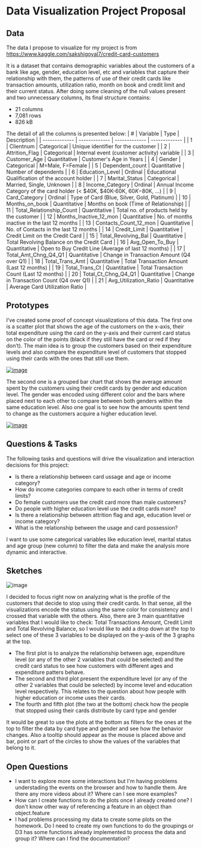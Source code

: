 # Data Visualization Project Proposal

## Data

The data I propose to visualize for my project is from https://www.kaggle.com/sakshigoyal7/credit-card-customers

It is a dataset that contains demographic variables about the customers of a bank like age, gender, education level, etc and variables that capture their relationship with them, the patterns of use of their credit cards like transaction amounts, utilization ratio, month on book and credit limit and their current status. After doing some cleaning of the null values present and two unnecessary columns, its final structure contains:
  - 21 columns
  - 7,081 rows
  - 826 kB

The detail of all the columns is presented below:
| # | Variable | Type | Description |
| ------------- | ------------- | ------------- | ------------- |
| 1 | Clientnum | Categorical | Unique identifier for the customer |
| 2 | Attrition_Flag | Categorical | Internal event (customer activity) variable |
| 3 | Customer_Age | Quantitative  | Customer's Age in Years |
| 4 | Gender | Categorical | M=Male, F=Female |
| 5 | Dependent_count | Quantitative  | Number of dependents |
| 6 | Education_Level | Ordinal | Educational Qualification of the account holder |
| 7 | Marital_Status | Categorical | Married, Single, Unknown |
| 8 | Income_Category | Ordinal | Annual Income Category of the card holder (< $40K, $40K-60K, $60K-$80K, ...) |
| 9 | Card_Category | Ordinal | Type of Card (Blue, Silver, Gold, Platinum) |
| 10 | Months_on_book | Quantitative  | Months on book (Time of Relationship) |
| 11 | Total_Relationship_Count | Quantitative  | Total no. of products held by the customer |
| 12 | Months_Inactive_12_mon | Quantitative  | No. of months inactive in the last 12 months |
| 13 | Contacts_Count_12_mon | Quantitative  | No. of Contacts in the last 12 months |
| 14 | Credit_Limit | Quantitative  | Credit Limit on the Credit Card |
| 15 | Total_Revolving_Bal | Quantitative  | Total Revolving Balance on the Credit Card |
| 16 | Avg_Open_To_Buy | Quantitative  | Open to Buy Credit Line (Average of last 12 months) |
| 17 | Total_Amt_Chng_Q4_Q1 | Quantitative  | Change in Transaction Amount (Q4 over Q1)  |
| 18 | Total_Trans_Amt | Quantitative  | Total Transaction Amount (Last 12 months) |
| 19 | Total_Trans_Ct | Quantitative  | Total Transaction Count (Last 12 months) |
| 20 | Total_Ct_Chng_Q4_Q1 | Quantitative  | Change in Transaction Count (Q4 over Q1)  |
| 21 | Avg_Utilization_Ratio | Quantitative  | Average Card Utilization Ratio |

## Prototypes

I’ve created some proof of concept visualizations of this data. The first one is a scatter plot that shows the age of the customers on the x-axis, their total expenditure using the card on the y-axis and their current card status on the color of the points (black if they still have the card or red if they don’t). The main idea is to group the customers based on their expenditure levels and also compare the expenditure level of customers that stopped using their cards with the ones that still use them.

[![image](https://user-images.githubusercontent.com/72701739/133905253-31179699-0b8a-4937-9560-0afa7bd0a0d4.PNG)](https://vizhub.com/jrgamez/c0201ec0375049798e90aef67fdc677a)

The second one is a grouped bar chart that shows the average amount spent by the customers using their credit cards by gender and education level. The gender was encoded using different color and the bars where placed next to each other to compare between both genders within the same education level. Also one goal is to see how the amounts spent tend to change as the customers acquire a higher education level.

[![image](https://user-images.githubusercontent.com/72701739/133905266-7915dd52-a8ac-4d8b-8119-70096f157553.PNG)](https://vizhub.com/jrgamez/6fa5ab323e6e4156bbc8375cf611e094)

## Questions & Tasks

The following tasks and questions will drive the visualization and interaction decisions for this project:

 * Is there a relationship between card ussage and age or income category?
 * How do income categories compare to each other in terms of credit limits?
 * Do female customers use the credit card more than male customers?
 * Do people with higher education level use the credit cards more?
 * Is there a relationship between attrition flag and age, education level or income category?
 * What is the relationship between the usage and card possession?

I want to use some categorical variables like education level, marital status and age group (new column) to filter the data and make the analysis more dynamic and interactive.

## Sketches

![image](https://user-images.githubusercontent.com/72701739/134211954-57cbdea6-78b0-49a0-8407-02ff4b3cd126.jpg)

I decided to focus right now on analyzing what is the profile of the customers that decide to stop using their credit cards. In that sense, all the visualizations encode the status using the same color for consistency and I crossed that variable with the others. Also, there are 3 main quantitative variables that I would like to check: Total Transactions Amount, Credit Limit and Total Revolving Balance, so I would like to add a drop down at the top to select one of these 3 variables to be displayed on the y-axis of the 3 graphs at the top. 

* The first plot is to analyze the relationship between age, expenditure level (or any of the other 2 variables that could be selected) and the credit card status to see how customers with different ages and expenditure patters behave.
* The second and third plot present the expenditure level (or any of the other 2 variables that could be selected) by income level and education level respectively. This relates to the question about how people with higher education or income uses their cards.
* The fourth and fifth plot (the two at the bottom) check how the people that stopped using their cards distribute by card type and gender

It would be great to use the plots at the bottom as filters for the ones at the top to filter the data by card type and gender and see how the behavior changes. Also a tooltip should appear as the mouse is placed above and bar, point or part of the circles to show the values of the variables that belong to it.

## Open Questions

 * I want to explore more some interactions but I'm having problems understading the events on the browser and how to handle them. Are there any more videos about it? Where can I see more examples?
 * How can I create functions to do the plots once I already created one? I don't know other way of referencing a feature in an object than object.feature
 * I had problems processing my data to create some plots on the homework. Do I need to create my own functions to do the groupings or D3 has some functions already implemented to process the data and group it? Where can I find the documentation?

